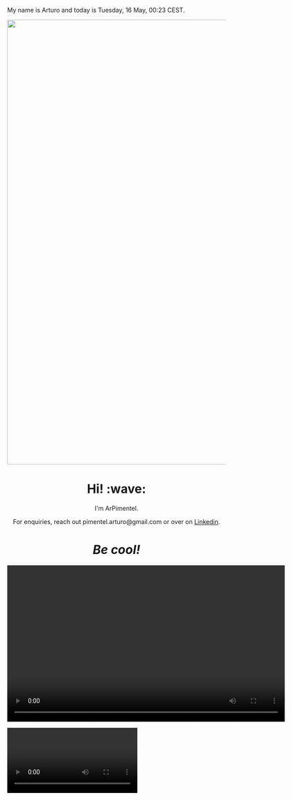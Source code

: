 My name is Arturo and today is Tuesday, 16 May, 00:23 CEST.

<p align="center">	<!-- (optional) center align -->
    <img src="animation.html" width="1024">
</p>

<h1 align='center'> Hi! :wave:</h1>
<p align='center'>
I'm ArPimentel.
</p>
<p align='center'>For enquiries, reach out pimentel.arturo@gmail.com or over on <a href="https://www.linkedin.com/in/arturo-pimentel-developpeur-web/">Linkedin</a>.</p>

<h1 align='center'><i>Be cool!</i></h1>

<video width="640" height="360" controls>
  <source src="https://github.com/ArPimentel/ArPimentel/blob/487566baf0a93d576c950959f22693d77605fef4/assets/colibri.mp4" type="video/mp4">
  Votre navigateur ne prend pas en charge la lecture de vidéos au format mp4.
</video>

![Colibri](https://github.com/ArPimentel/ArPimentel/blob/487566baf0a93d576c950959f22693d77605fef4/assets/colibri.mp4)


